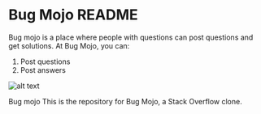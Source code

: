 # Bug Mojo README

Bug mojo is a place where people with questions can post questions and get solutions. At Bug Mojo, you can: 

1) Post questions 
2) Post answers 



![alt text](https://github.com/tokyosuite/BugMojo/blob/master/splash.png)


Bug mojo 
This is the repository for Bug Mojo, a Stack Overflow clone. 
